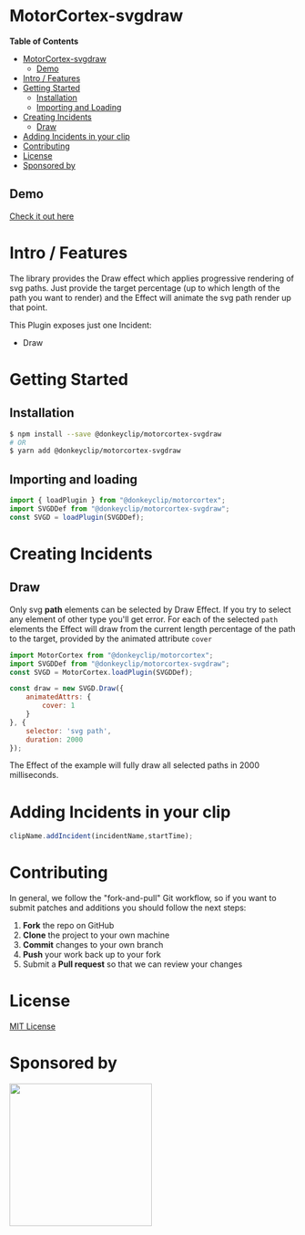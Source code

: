 # MotorCortex-svgdraw

**Table of Contents**

- [MotorCortex-svgdraw](#motorcortex-svgdraw)
  - [Demo](#demo)
- [Intro / Features](#intro--features)
- [Getting Started](#getting-started)
  - [Installation](#installation)
  - [Importing and Loading](#importing-and-loading)
- [Creating Incidents](#creating-incidents)
  - [Draw](#draw)
- [Adding Incidents in your clip](#adding-incidents-in-your-clip)
- [Contributing](#contributing)
- [License](#license)
- [Sponsored by](#sponsored-by)

## Demo

[Check it out here](https://donkeyclip.github.io/motorcortex-svgdraw/demo)

# Intro / Features
The library provides the Draw effect which applies progressive rendering of svg paths.
Just provide the target percentage (up to which length of the path you want to render)
and the Effect will animate the svg path render up that point.

This Plugin exposes just one Incident:
- Draw

# Getting Started
## Installation

```bash
$ npm install --save @donkeyclip/motorcortex-svgdraw
# OR
$ yarn add @donkeyclip/motorcortex-svgdraw
```

## Importing and loading

```javascript
import { loadPlugin } from "@donkeyclip/motorcortex";
import SVGDDef from "@donkeyclip/motorcortex-svgdraw";
const SVGD = loadPlugin(SVGDDef);
```
# Creating Incidents

## Draw
Only svg **path** elements can be selected by Draw Effect. If you try to select any
element of other type you'll get error.
For each of the selected `path` elements the Effect will draw from the current length 
percentage of the path to the target, provided by the animated attribute `cover` 

```javascript
import MotorCortex from "@donkeyclip/motorcortex";
import SVGDDef from "@donkeyclip/motorcortex-svgdraw";
const SVGD = MotorCortex.loadPlugin(SVGDDef);

const draw = new SVGD.Draw({
    animatedAttrs: {
        cover: 1
    }
}, {
    selector: 'svg path',
    duration: 2000
});
```
The Effect of the example will fully draw all selected paths in 2000 milliseconds.

# Adding Incidents in your clip

```javascript
clipName.addIncident(incidentName,startTime);
```

# Contributing 

In general, we follow the "fork-and-pull" Git workflow, so if you want to submit patches and additions you should follow the next steps:
1.	**Fork** the repo on GitHub
2.	**Clone** the project to your own machine
3.	**Commit** changes to your own branch
4.	**Push** your work back up to your fork
5.	Submit a **Pull request** so that we can review your changes

# License

[MIT License](https://opensource.org/licenses/MIT)

# Sponsored by
[<img src="https://presskit.donkeyclip.com/logos/donkey%20clip%20logo.svg" width=250></img>](https://donkeyclip.com)
